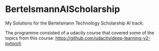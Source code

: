 # BertelsmannAIScholarship

My Solutions for the Bertelsmann Technology Scholarship AI track.

The programme consisted of a udacity course that covered some of the topics from this course: 
https://github.com/udacity/deep-learning-v2-pytorch
